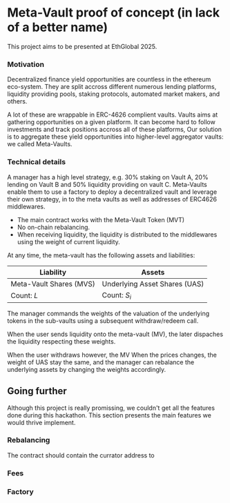 # Meta-Vault proof of concept (in lack of a better name)

This project aims to be presented at EthGlobal 2025.



### Motivation 

Decentralized finance yield opportunities are countless in the ethereum eco-system.
They are split accross different numerous lending platforms, liquidity providing pools, staking protocols, automated market makers, and others.


A lot of these are wrappable in ERC-4626 complient vaults. Vaults aims at gathering opportunities on a given platform.
It can become hard to follow investments and track positions accross all of these platforms,
Our solution is to aggregate these yield opportunities into higher-level aggregator vaults: we called Meta-Vaults.



### Technical details


A manager has a high level strategy, e.g. 30% staking on Vault A, 20% lending on Vault B and 50% liquidity providing on vault C.
Meta-Vaults enable them to use a factory to deploy a decentralized vault and leverage their own strategy, in
  to the meta vaults as well as addresses of ERC4626 middlewares.  


- The main contract works with the Meta-Vault Token (MVT)
- No on-chain rebalancing.
- When receiving liquidity, the liquidity is distributed to the middlewares using the weight of current liquidity.


At any time, the meta-vault has the following assets and liabilities:

| Liability               | Assets                        |
|-------------------------|-------------------------------|
| Meta-Vault Shares (MVS) | Underlying Asset Shares (UAS) |
| Count:     $L$          | Count: $S_i$      |


The manager commands the weights of the valuation of the underlying tokens in the sub-vaults using a subsequent withdraw/redeem call.

When the user sends liquidity onto the meta-vault (MV), the later dispaches the liquidity respecting these weights.

When the user withdraws however, the MV 
When the prices changes, the weight of UAS stay the same, and the manager can rebalance the underlying assets by changing the weights accordingly.


## Going further

Although this project is really promissing, we couldn't get all the features done during this hackathon.
This section presents the main features we would thrive implement.

### Rebalancing

The contract should contain the currator address to 


### Fees


### Factory

